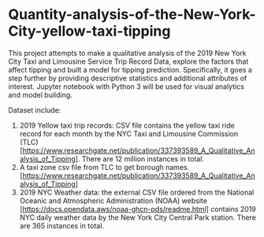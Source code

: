# Quantity-analysis-of-the-New-York-City-yellow-taxi-tipping
This project attempts to make a qualitative analysis of the 2019 New York City Taxi and Limousine Service Trip Record Data, explore the factors that affect tipping and built a model for tipping prediction. Specifically, it goes a step further by providing descriptive statistics and additional attributes of interest. Jupyter notebook with Python 3 will be used for visual analytics and model building.

Dataset include: 
1. 2019 Yellow taxi trip records: CSV file contains the yellow taxi ride record for each month by the NYC Taxi and Limousine Commission (TLC) [https://www.researchgate.net/publication/337393589_A_Qualitative_Analysis_of_Tipping].  There are 12 million instances in total. 
2. A taxi zone csv file from TLC to get borough names. [https://www.researchgate.net/publication/337393589_A_Qualitative_Analysis_of_Tipping]
3. 2019 NYC Weather data: the external CSV file ordered from the National Oceanic and Atmospheric Administration (NOAA) website [https://docs.opendata.aws/noaa-ghcn-pds/readme.html] contains 2019 NYC daily weather data by the New York City Central Park station.  There are 365 instances in total. 
